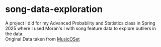 # song-data-exploration
A project I did for my Advanced Probability and Statistics class in Spring 2025 where I used Moran's I with song feature data to explore outliers in the data.\
Original Data taken from [MusicOSet](https://marianaossilva.github.io/DSW2019/)
